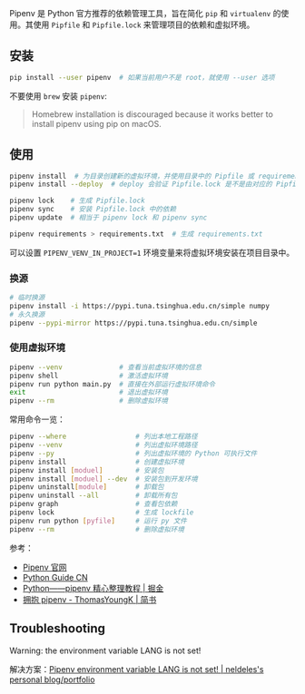Pipenv 是 Python 官方推荐的依赖管理工具，旨在简化 `pip` 和 `virtualenv` 的使用。其使用 `Pipfile` 和 `Pipfile.lock` 来管理项目的依赖和虚拟环境。

## 安装

```sh
pip install --user pipenv  # 如果当前用户不是 root，就使用 --user 选项
```

不要使用 `brew` 安装 `pipenv`:

> Homebrew installation is discouraged because it works better to install pipenv using pip on macOS.

## 使用

```sh
pipenv install  # 为目录创建新的虚拟环境，并使用目录中的 Pipfile 或 requirements.txt 安装依赖
pipenv install --deploy  # deploy 会验证 Pipfile.lock 是不是由对应的 Pipfile 生成的

pipenv lock    # 生成 Pipfile.lock
pipenv sync    # 安装 Pipfile.lock 中的依赖
pipenv update  # 相当于 pipenv lock 和 pipenv sync

pipenv requirements > requirements.txt  # 生成 requirements.txt
```

可以设置 `PIPENV_VENV_IN_PROJECT=1` 环境变量来将虚拟环境安装在项目目录中。

### 换源

```sh
# 临时换源
pipenv install -i https://pypi.tuna.tsinghua.edu.cn/simple numpy
# 永久换源
pipenv --pypi-mirror https://pypi.tuna.tsinghua.edu.cn/simple
```

### 使用虚拟环境


```sh
pipenv --venv              # 查看当前虚拟环境的信息
pipenv shell               # 激活虚拟环境
pipenv run python main.py  # 直接在外部运行虚拟环境命令
exit                       # 退出虚拟环境
pipenv --rm                # 删除虚拟环境
```

常用命令一览：

```sh
pipenv --where                 # 列出本地工程路径
pipenv --venv                  # 列出虚拟环境路径
pipenv --py                    # 列出虚拟环境的 Python 可执行文件
pipenv install                 # 创建虚拟环境
pipenv install [moduel]        # 安装包
pipenv install [moduel] --dev  # 安装包到开发环境
pipenv uninstall[module]       # 卸载包
pipenv uninstall --all         # 卸载所有包
pipenv graph                   # 查看包依赖
pipenv lock                    # 生成 lockfile
pipenv run python [pyfile]     # 运行 py 文件
pipenv --rm                    # 删除虚拟环境
```

参考：

- [Pipenv 官网](https://pipenv.pypa.io/en/latest/)
- [Python Guide CN](https://pythonguidecn.readthedocs.io/zh/latest/dev/virtualenvs.html)
- [Python——pipenv 精心整理教程 | 掘金](https://juejin.cn/post/6844904202737713160)
- [拥抱 pipenv - ThomasYoungK | 简书](https://www.jianshu.com/p/d08a4aa0008e)

## Troubleshooting

Warning: the environment variable LANG is not set!

解决方案：[Pipenv environment variable LANG is not set! | neldeles's personal blog/portfolio](https://www.neldeles.com/blog/posts/20200903-pipenv-environment-variable-lang-is-not-set)